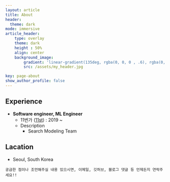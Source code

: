 ```yaml
---
layout: article
title: About
header:
  theme: dark
mode: immersive
article_header:
    type: overlay
    theme: dark
    height : 50%
    align: center
    background_image:
        gradient: 'linear-gradient(135deg, rgba(0, 0, 0 , .6), rgba(0, 0, 0, .6))'
        src: /assets/my_header.jpg

key: page-about
show_author_profile: false
---
```


## Experience 

- **Software engineer, ML Engineer**
    - 11번가 ([11st](https://www.11stcorp.com/)) : 2019 ~ 
    - Description
        - Search Modeling Team 

<div style="text-align: center;"><div class="github-card" data-github="JINSU-l" data-height="317" data-full-width-responsive="100%" data-theme="medium"></div>
<script src="//cdn.jsdelivr.net/github-cards/latest/widget.js"></script></div>

## Lacation
* Seoul, South Korea

  
  
```
궁금한 점이나 조언해주실 내용 있으시면, 이메일, 깃허브, 블로그 댓글 등 언제든지 연락주세요!!
```